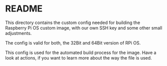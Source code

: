 # README

This directory contains the custom config needed for building the Raspberry Pi OS custom image, with our own SSH key and some other small adjustments.

The config is valid for both, the 32Bit and 64Bit version of RPi OS.

This config is used for the automated build process for the image. Have a look at actions, if you want to learn more about the way the file is used.
